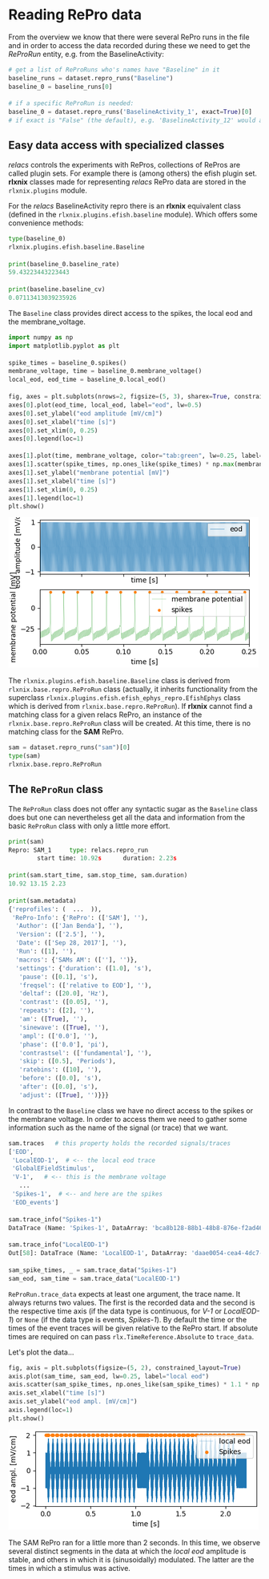 # Reading RePro data

From the overview we know that there were several RePro runs in the file and in order to access the data recorded during these we need to get the *ReProRun* entity, e.g. from the BaselineActivity:

```python
# get a list of ReProRuns who's names have "Baseline" in it
baseline_runs = dataset.repro_runs("Baseline")
baseline_0 = baseline_runs[0]

# if a specific ReProRun is needed:
baseline_0 = dataset.repro_runs('BaselineActivity_1', exact=True)[0]
# if exact is "False" (the default), e.g. 'BaselineActivity_12' would also match
```

## Easy data access with specialized classes

*relacs* controls the experiments with RePros, collections of RePros are called plugin sets. For example there is (among others) the efish plugin set. **rlxnix** classes made for representing *relacs* RePro data are stored in the ``rlxnix.plugins`` module.

For the *relacs* BaselineActivity repro there is an **rlxnix** equivalent class (defined in the ``rlxnix.plugins.efish.baseline`` module). Which offers some convenience methods:

```python
type(baseline_0)
rlxnix.plugins.efish.baseline.Baseline

print(baseline_0.baseline_rate)
59.43223443223443

print(baseline.baseline_cv)
0.07113413039235926
```

The ``Baseline`` class provides direct access to the spikes, the local eod and the membrane_voltage.

```python
import numpy as np
import matplotlib.pyplot as plt

spike_times = baseline_0.spikes()
membrane_voltage, time = baseline_0.membrane_voltage()
local_eod, eod_time = baseline_0.local_eod()

fig, axes = plt.subplots(nrows=2, figsize=(5, 3), sharex=True, constrained_layout=True)
axes[0].plot(eod_time, local_eod, label="eod", lw=0.5)
axes[0].set_ylabel("eod amplitude [mV/cm]")
axes[0].set_xlabel("time [s]")
axes[0].set_xlim(0, 0.25)
axes[0].legend(loc=1)

axes[1].plot(time, membrane_voltage, color="tab:green", lw=0.25, label="membrane potential")
axes[1].scatter(spike_times, np.ones_like(spike_times) * np.max(membrane_voltage), s=10, c="tab:orange", label="spikes")
axes[1].set_ylabel("membrane potential [mV]")
axes[1].set_xlabel("time [s]")
axes[1].set_xlim(0, 0.25)
axes[1].legend(loc=1)
plt.show()
```

![baseline activity](./images/baseline_activity.png)

The ``rlxnix.plugins.efish.baseline.Baseline`` class is derived from ``rlxnix.base.repro.ReProRun`` class (actually, it inherits functionality from the superclass ``rlxnix.plugins.efish.efish_ephys_repro.EfishEphys`` class which is derived from ``rlxnix.base.repro.ReProRun``). If **rlxnix** cannot find a matching class for a given relacs RePro, an instance of the ``rlxnix.base.repro.ReProRun`` class will be created.
At this time, there is no matching class for the **SAM** RePro.

```python
sam = dataset.repro_runs("sam")[0]
type(sam)
rlxnix.base.repro.ReProRun
```

## The ``ReProRun`` class

The ``ReProRun`` class does not offer any syntactic sugar as the ``Baseline`` class does but one can nevertheless get all the data and information from the basic ``ReProRun`` class with only a little more effort.

```python
print(sam)
Repro: SAM_1     type: relacs.repro_run
        start time: 10.92s      duration: 2.23s

print(sam.start_time, sam.stop_time, sam.duration)
10.92 13.15 2.23

print(sam.metadata)
{'reprofiles': (  ...  )),
 'RePro-Info': {'RePro': (['SAM'], ''),
  'Author': (['Jan Benda'], ''),
  'Version': (['2.5'], ''),
  'Date': (['Sep 28, 2017'], ''),
  'Run': ([1], ''),
  'macros': {'SAMs AM': ([''], '')},
  'settings': {'duration': ([1.0], 's'),
   'pause': ([0.1], 's'),
   'freqsel': (['relative to EOD'], ''),
   'deltaf': ([20.0], 'Hz'),
   'contrast': ([0.05], ''),
   'repeats': ([2], ''),
   'am': ([True], ''),
   'sinewave': ([True], ''),
   'ampl': (['0.0'], ''),
   'phase': (['0.0'], 'pi'),
   'contrastsel': (['fundamental'], ''),
   'skip': ([0.5], 'Periods'),
   'ratebins': ([10], ''),
   'before': ([0.0], 's'),
   'after': ([0.0], 's'),
   'adjust': ([True], '')}}}
```

In contrast to the ``Baseline`` class we have no direct access to the spikes or the membrane voltage. In order to access them we need to gather some information such as the name of the signal (or trace) that we want.

```python
sam.traces   # this property holds the recorded signals/traces
['EOD',
 'LocalEOD-1',  # <-- the local eod trace
 'GlobalEFieldStimulus',
 'V-1',   # <-- this is the membrane voltage
   ... 
 'Spikes-1',  # <-- and here are the spikes
 'EOD_events']

sam.trace_info("Spikes-1")
DataTrace (Name: 'Spikes-1', DataArray: 'bca8b128-88b1-48b8-876e-f2ad468bf30b', DataType: <DataType.Event: 1>)

sam.trace_info("LocalEOD-1")
Out[58]: DataTrace (Name: 'LocalEOD-1', DataArray: 'daae0054-cea4-4dc7-8d75-8c12e5f26c7c', DataType: <DataType.Continuous: 0>)

sam_spike_times, _ = sam.trace_data("Spikes-1")
sam_eod, sam_time = sam.trace_data("LocalEOD-1")
```

``ReProRun.trace_data`` expects at least one argument, the trace name. It always returns two values. The first is the recorded data and the second is the respective time axis (if the data type is continuous, for *V-1* or *LocalEOD-1*) or ``None`` (if the data type is events, *Spikes-1*). By default the time or the times of the event traces will be given relative to the RePro start. If absolute times are required on can pass ``rlx.TimeReference.Absolute`` to ``trace_data``.

Let's plot the data...

```python
fig, axis = plt.subplots(figsize=(5, 2), constrained_layout=True)
axis.plot(sam_time, sam_eod, lw=0.25, label="local eod")
axis.scatter(sam_spike_times, np.ones_like(sam_spike_times) * 1.1 * np.max(sam_eod), color="tab:orange", s=15, label="Spikes")
axis.set_xlabel("time [s]")
axis.set_ylabel("eod ampl. [mV/cm]")
axis.legend(loc=1)
plt.show()
```

![SAM RePro](./images/sam_activity.png)

The SAM RePro ran for a little more than 2 seconds. In this time, we observe several distinct segments in the data at which the *local eod* amplitude is stable, and others in which it is (sinusoidally) modulated. The latter are the times in which a stimulus was active.
